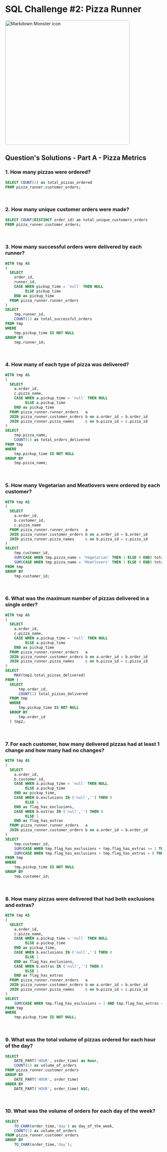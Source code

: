 # SQL Challenge #2: Pizza Runner

<img src="https://8weeksqlchallenge.com/images/case-study-designs/2.png"
     alt="Markdown Monster icon" style="height:400px;width:400px;border-radius:5px;"/>

## Question's Solutions - Part A - Pizza Metrics

### 1. How many pizzas were ordered?
```sql
SELECT COUNT(1) as total_pizzas_ordered
FROM pizza_runner.customer_orders;
```
&nbsp;
### 2. How many unique customer orders were made?
```sql
SELECT COUNT(DISTINCT order_id) as total_unique_customers_orders
FROM pizza_runner.customer_orders;
```
&nbsp;
### 3. How many successful orders were delivered by each runner?
```sql
WITH tmp AS
(
  SELECT
  	order_id,
  	runner_id,
  	CASE WHEN pickup_time = 'null' THEN NULL
  		 ELSE pickup_time
  	END as pickup_time
  FROM pizza_runner.runner_orders	
)
SELECT
	tmp.runner_id,
	COUNT(1) as total_successful_orders
FROM tmp
WHERE
	tmp.pickup_time IS NOT NULL
GROUP BY
	tmp.runner_id;
```
&nbsp;
### 4. How many of each type of pizza was delivered?
```sql
WITH tmp AS
(
  SELECT
  	a.order_id,
  	c.pizza_name,
  	CASE WHEN a.pickup_time = 'null' THEN NULL
  		 ELSE a.pickup_time
  	END as pickup_time
  FROM pizza_runner.runner_orders 	a
  JOIN pizza_runner.customer_orders b on a.order_id = b.order_id
  JOIN pizza_runner.pizza_names		c on b.pizza_id = c.pizza_id
)
SELECT
	tmp.pizza_name,
	COUNT(1) as total_orders_delivered
FROM tmp
WHERE
	tmp.pickup_time IS NOT NULL
GROUP BY
	tmp.pizza_name;
```
&nbsp;
### 5. How many Vegetarian and Meatlovers were ordered by each customer?
```sql
WITH tmp AS
(
  SELECT
  	a.order_id,
  	b.customer_id,
  	c.pizza_name
  FROM pizza_runner.runner_orders 	a
  JOIN pizza_runner.customer_orders b on a.order_id = b.order_id
  JOIN pizza_runner.pizza_names		c on b.pizza_id = c.pizza_id
)
SELECT
	tmp.customer_id,
	SUM(CASE WHEN tmp.pizza_name = 'Vegetarian' THEN 1 ELSE 0 END) total_vegetarian,
    SUM(CASE WHEN tmp.pizza_name = 'Meatlovers' THEN 1 ELSE 0 END) total_meatlovers
FROM tmp
GROUP BY
	tmp.customer_id;
```
&nbsp;
### 6. What was the maximum number of pizzas delivered in a single order?
```sql
WITH tmp AS
(
  SELECT
  	a.order_id,
  	c.pizza_name,
  	CASE WHEN a.pickup_time = 'null' THEN NULL
  		 ELSE a.pickup_time
  	END as pickup_time
  FROM pizza_runner.runner_orders 	a
  JOIN pizza_runner.customer_orders b on a.order_id = b.order_id
  JOIN pizza_runner.pizza_names		c on b.pizza_id = c.pizza_id
)
SELECT
	MAX(tmp2.total_pizzas_delivered)
FROM (
  SELECT
      tmp.order_id,
      COUNT(1) total_pizzas_delivered
  FROM tmp
  WHERE
      tmp.pickup_time IS NOT NULL
  GROUP BY
      tmp.order_id
  ) tmp2;
```
&nbsp;
### 7. For each customer, how many delivered pizzas had at least 1 change and how many had no changes?
```sql
WITH tmp AS
(
  SELECT
  	a.order_id,
  	b.customer_id,
  	CASE WHEN a.pickup_time = 'null' THEN NULL
  		 ELSE a.pickup_time
  	END as pickup_time,
  	CASE WHEN b.exclusions IN ('null','') THEN 0
  		 ELSE 1
  	END as flag_has_exclusions,
  	CASE WHEN b.extras IN ('null','') THEN 0
  		 ELSE 1
  	END as flag_has_extras
  FROM pizza_runner.runner_orders 	a
  JOIN pizza_runner.customer_orders b on a.order_id = b.order_id
)
SELECT
	tmp.customer_id,
    SUM(CASE WHEN tmp.flag_has_exclusions + tmp.flag_has_extras >= 1 THEN 1 ELSE 0 END) as total_pizzas_with_1_more_changes,
    SUM(CASE WHEN tmp.flag_has_exclusions + tmp.flag_has_extras = 0 THEN 1 ELSE 0 END) as total_pizzas_with_no_changes
FROM tmp
WHERE
	tmp.pickup_time IS NOT NULL
GROUP BY
	tmp.customer_id;
```
&nbsp;
### 8. How many pizzas were delivered that had both exclusions and extras?
```sql
WITH tmp AS
(
  SELECT
  	a.order_id,
  	c.pizza_name,
  	CASE WHEN a.pickup_time = 'null' THEN NULL
  		 ELSE a.pickup_time
  	END as pickup_time,
  	CASE WHEN b.exclusions IN ('null','') THEN 0
  		 ELSE 1
  	END as flag_has_exclusions,
  	CASE WHEN b.extras IN ('null','') THEN 0
  		 ELSE 1
  	END as flag_has_extras
  FROM pizza_runner.runner_orders 	a
  JOIN pizza_runner.customer_orders b on a.order_id = b.order_id
  JOIN pizza_runner.pizza_names		c on b.pizza_id = c.pizza_id
)
SELECT
    SUM(CASE WHEN tmp.flag_has_exclusions = 1 AND tmp.flag_has_extras = 1 THEN 1 ELSE 0 END) as total_pizzas_with_exclusions_extras
FROM tmp
WHERE
	tmp.pickup_time IS NOT NULL;
```
&nbsp;
### 9. What was the total volume of pizzas ordered for each hour of the day?
```sql
SELECT
	DATE_PART('HOUR', order_time) as hour,
    COUNT(1) as volume_of_orders
FROM pizza_runner.customer_orders
GROUP BY
	DATE_PART('HOUR', order_time)
ORDER BY
	DATE_PART('HOUR', order_time) ASC;
```
&nbsp;
### 10. What was the volume of orders for each day of the week?
```sql
SELECT
	TO_CHAR(order_time,'day') as day_of_the_week,
    COUNT(1) as volume_of_orders
FROM pizza_runner.customer_orders
GROUP BY
	TO_CHAR(order_time,'day');
```
